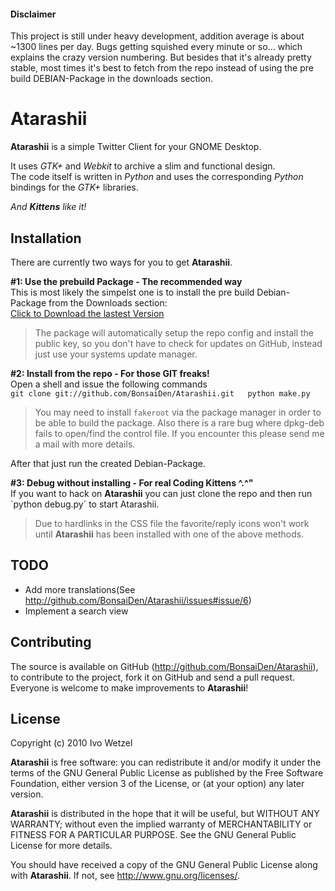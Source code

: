 #### Disclaimer
This project is still under heavy development, addition average is about ~1300 lines per day. Bugs getting squished every minute or so... which explains the crazy version numbering.
But besides that it's already pretty stable, most times it's best to fetch from the repo instead of using the pre build DEBIAN-Package in the downloads section.

# Atarashii
**Atarashii** is a simple Twitter Client for your GNOME Desktop.

It uses *GTK+* and *Webkit* to archive a slim and functional design.  
The code itself is written in *Python* and uses the corresponding *Python* bindings for the *GTK+* libraries.

*And **Kittens** like it!*

## Installation
There are currently two ways for you to get **Atarashii**.


**#1: Use the prebuild Package - The recommended way**  
This is most likely the simpelst one is to install the pre build Debian-Package from the Downloads section:  
[Click to Download the lastest Version](http://github.com/downloads/BonsaiDen/Atarashii/atarashii_0.99.15-1_all.deb)

> The package will automatically setup the repo config and install the public key,
> so you don't have to check for updates on GitHub, instead just use your systems update manager.


**#2: Install from the repo - For those GIT freaks!**  
Open a shell and issue the following commands  
``git clone git://github.com/BonsaiDen/Atarashii.git  
python make.py``
> You may need to install `fakeroot` via the package manager in order to be able to build the package.
> Also there is a rare bug where dpkg-deb fails to open/find the control file. If you encounter this please send me a mail with more details.

After that just run the created Debian-Package.


**#3: Debug without installing - For real Coding Kittens ^.^"**  
If you want to hack on **Atarashii** you can just clone the repo and then run ´python debug.py´ to start Atarashii.
> Due to hardlinks in the CSS file the favorite/reply icons won't work until **Atarashii** has been installed with one of the above methods.


## TODO
- Add more translations(See <http://github.com/BonsaiDen/Atarashii/issues#issue/6>)
- Implement a search view

## Contributing
The source is available on GitHub (<http://github.com/BonsaiDen/Atarashii>), to
contribute to the project, fork it on GitHub and send a pull request.
Everyone is welcome to make improvements to **Atarashii**!

## License
Copyright (c) 2010 Ivo Wetzel

**Atarashii** is free software: you can redistribute it and/or 
modify it under the terms of the GNU General Public License as published by
the Free Software Foundation, either version 3 of the License, or
(at your option) any later version.

**Atarashii** is distributed in the hope that it will be useful,
but WITHOUT ANY WARRANTY; without even the implied warranty of
MERCHANTABILITY or FITNESS FOR A PARTICULAR PURPOSE.  See the
GNU General Public License for more details.

You should have received a copy of the GNU General Public License along with
**Atarashii**. If not, see <http://www.gnu.org/licenses/>.

